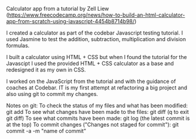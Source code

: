 Calculator app from a tutorial by Zell Liew (https://www.freecodecamp.org/news/how-to-build-an-html-calculator-app-from-scratch-using-javascript-4454b8714b98/)

I created a calculator as part of the codebar Javascript testing tutorial. I used Jasmine to test the addition, subtraction, multiplication and division formulas.

I built a calculator using HTML + CSS but when I found the tutorial for the Javascipt I used the provided HTML + CSS calculator as a base and redesigned it as my own in CSS. 

I worked on the JavaScript from the tutorial and with the guidance of coaches at Codebar. IT is my first attempt at refactoring a big project and also using git to commit my changes.

Notes on git:
To check the status of my files and what has been modified: git add
To see what changes have been made to the files: git diff (q to exit git diff)
To see what commits have been made: git log (the latest commit is at the top)
To commit changes ("Changes not staged for commit"): git commit -a -m "name of commit"
